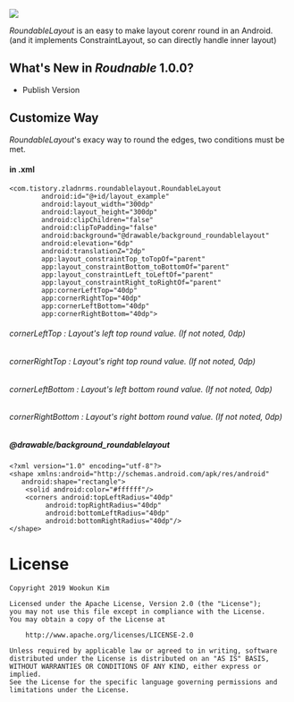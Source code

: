 [![](https://jitpack.io/v/zladnrms/RoundableLayout.svg)](https://jitpack.io/#zladnrms/RoundableLayout)

_RoundableLayout_ is an easy to make layout corenr round in an Android.
(and it implements ConstraintLayout, so can directly handle inner layout)

## What's New in _Roudnable_ 1.0.0?

- Publish Version

## Customize Way

_RoundableLayout_'s exacy way to round the edges, two conditions must be met.

#### in .xml
    <com.tistory.zladnrms.roundablelayout.RoundableLayout
            android:id="@+id/layout_example"
            android:layout_width="300dp"
            android:layout_height="300dp"
            android:clipChildren="false"
            android:clipToPadding="false"
            android:background="@drawable/background_roundablelayout"
            android:elevation="6dp"
            android:translationZ="2dp"
            app:layout_constraintTop_toTopOf="parent"
            app:layout_constraintBottom_toBottomOf="parent"
            app:layout_constraintLeft_toLeftOf="parent"
            app:layout_constraintRight_toRightOf="parent"
            app:cornerLeftTop="40dp"
            app:cornerRightTop="40dp"
            app:cornerLeftBottom="40dp"
            app:cornerRightBottom="40dp">
            
###### cornerLeftTop : Layout's left top round value. (If not noted, 0dp)
###### cornerRightTop : Layout's right top round value. (If not noted, 0dp)
###### cornerLeftBottom : Layout's left bottom round value. (If not noted, 0dp)
###### cornerRightBottom : Layout's right bottom round value. (If not noted, 0dp)

##### @drawable/background_roundablelayout

    <?xml version="1.0" encoding="utf-8"?>
    <shape xmlns:android="http://schemas.android.com/apk/res/android"
       android:shape="rectangle">
        <solid android:color="#ffffff"/>
        <corners android:topLeftRadius="40dp"
             android:topRightRadius="40dp"
             android:bottomLeftRadius="40dp"
             android:bottomRightRadius="40dp"/>
    </shape>
    


# License

    Copyright 2019 Wookun Kim

    Licensed under the Apache License, Version 2.0 (the "License");
    you may not use this file except in compliance with the License.
    You may obtain a copy of the License at

        http://www.apache.org/licenses/LICENSE-2.0

    Unless required by applicable law or agreed to in writing, software
    distributed under the License is distributed on an "AS IS" BASIS,
    WITHOUT WARRANTIES OR CONDITIONS OF ANY KIND, either express or implied.
    See the License for the specific language governing permissions and
    limitations under the License.
